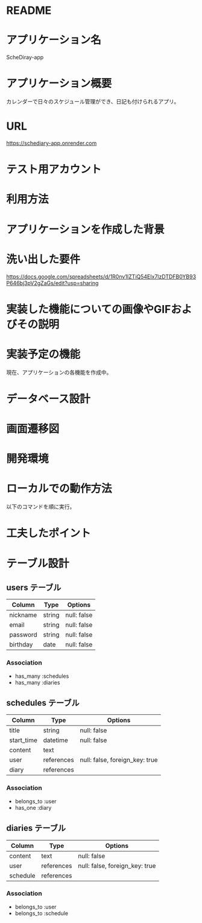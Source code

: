 # README

# アプリケーション名
  ScheDiray-app

# アプリケーション概要
  カレンダーで日々のスケジュール管理ができ、日記も付けられるアプリ。

# URL
  https://schediary-app.onrender.com

# テスト用アカウント

# 利用方法

# アプリケーションを作成した背景

# 洗い出した要件
  https://docs.google.com/spreadsheets/d/1R0nv1IZTiQ54EIx7lzDTDFB0YB93P646bj3pV2gZaGs/edit?usp=sharing

# 実装した機能についての画像やGIFおよびその説明

# 実装予定の機能
  現在、アプリケーションの各機能を作成中。


# データベース設計

# 画面遷移図

# 開発環境

# ローカルでの動作方法
以下のコマンドを順に実行。


# 工夫したポイント


# テーブル設計

## users テーブル

| Column   | Type    | Options     |
| -------- | ------- | ----------- |
| nickname | string  | null: false |
| email    | string  | null: false |
| password | string  | null: false |
| birthday | date    | null: false |

### Association
- has_many :schedules
- has_many :diaries

## schedules テーブル
| Column     | Type       | Options                        |
| ---------- | ---------- | ------------------------------ |
| title      | string     | null: false                    |
| start_time | datetime   | null: false                    |
| content    | text       |                                |
| user       | references | null: false, foreign_key: true |
| diary      | references |                                |

### Association
- belongs_to :user
- has_one :diary


## diaries テーブル
| Column   | Type       | Options                        |
| -------- | ---------- | ------------------------------ |
| content  | text       | null: false                    |
| user     | references | null: false, foreign_key: true |
| schedule | references |                                |

### Association
- belongs_to :user
- belongs_to :schedule